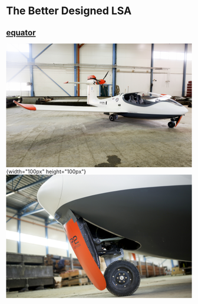 # The Better Designed LSA #
## [equator](https://www.equatoraircraft.com/) ##
![equator](https://github.com/chaosign/LEAP/blob/master/similar_lsa/052A4065m.jpg){width="100px" height="100px"}
![equator](https://github.com/chaosign/LEAP/blob/master/similar_lsa/052A4205m.jpg)
